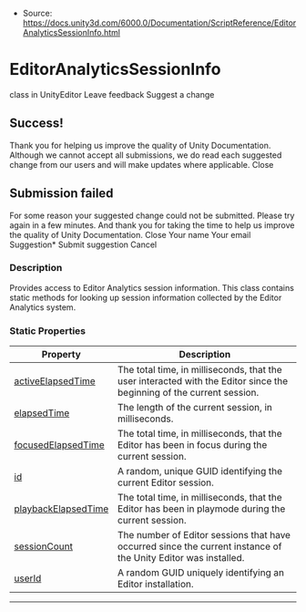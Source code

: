 * Source: https://docs.unity3d.com/6000.0/Documentation/ScriptReference/EditorAnalyticsSessionInfo.html

# EditorAnalyticsSessionInfo
class in UnityEditor
Leave feedback
Suggest a change
## Success!
Thank you for helping us improve the quality of Unity Documentation. Although we cannot accept all submissions, we do read each suggested change from our users and will make updates where applicable.
Close
## Submission failed
For some reason your suggested change could not be submitted. Please <a>try again</a> in a few minutes. And thank you for taking the time to help us improve the quality of Unity Documentation.
Close
Your name Your email Suggestion* Submit suggestion
Cancel
### Description
Provides access to Editor Analytics session information.
This class contains static methods for looking up session information collected by the Editor Analytics system.
### Static Properties
Property | Description  
---|---  
[activeElapsedTime](https://docs.unity3d.com/6000.0/Documentation/ScriptReference/EditorAnalyticsSessionInfo-activeElapsedTime.html) | The total time, in milliseconds, that the user interacted with the Editor since the beginning of the current session.  
[elapsedTime](https://docs.unity3d.com/6000.0/Documentation/ScriptReference/EditorAnalyticsSessionInfo-elapsedTime.html) | The length of the current session, in milliseconds.  
[focusedElapsedTime](https://docs.unity3d.com/6000.0/Documentation/ScriptReference/EditorAnalyticsSessionInfo-focusedElapsedTime.html) | The total time, in milliseconds, that the Editor has been in focus during the current session.  
[id](https://docs.unity3d.com/6000.0/Documentation/ScriptReference/EditorAnalyticsSessionInfo-id.html) | A random, unique GUID identifying the current Editor session.  
[playbackElapsedTime](https://docs.unity3d.com/6000.0/Documentation/ScriptReference/EditorAnalyticsSessionInfo-playbackElapsedTime.html) | The total time, in milliseconds, that the Editor has been in playmode during the current session.  
[sessionCount](https://docs.unity3d.com/6000.0/Documentation/ScriptReference/EditorAnalyticsSessionInfo-sessionCount.html) | The number of Editor sessions that have occurred since the current instance of the Unity Editor was installed.  
[userId](https://docs.unity3d.com/6000.0/Documentation/ScriptReference/EditorAnalyticsSessionInfo-userId.html) | A random GUID uniquely identifying an Editor installation.  
* * *

